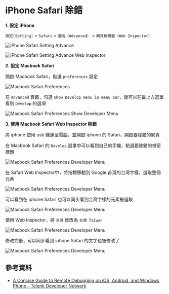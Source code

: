 # iPhone Safari 除錯

**1. 設定 iPhone**

`設定(Setting)` > `Safari` > `進階（Advanced）` > `網頁檢視器（Web Inspector）`

![iPhone Safari Setting Advance](./images/debug-iphone-safari-setting-advance.jpg)

![iPhone Safari Setting Advance Web Inspector](./images/debug-iphone-safari-setting-advance-web-inspector.jpg)

**2. 設定 Macbook Safari**

開啟 Macbook Safari，點選 `preferences` 設定

![Macbook Safari Preferences](./images/debug-macbook-safari-preferences.png)

在 `Advanced` 頁籤，勾選 `Show Develop menu in menu bar`，就可以在最上方選單看到 `Develop` 的選項

![Macbook Safari Preferences Show Developer Menu](./images/debug-macbook-safari-preferences-show-develop-menu.png)


**3. 使用 Macbook Safari Web Inspector 除錯**

將 iphone 使用 usb 線連至電腦，並開啟 iphone 的 Safari，開啟要除錯的網頁

在 Macbook Safari 的 `Develop` 選單中可以看到自己的手機，點選要除錯的視窗標題

![Macbook Safari Preferences Developer Menu](./images/debug-macbook-safari-develop-menu.png)

在 Safari Web Inspector中，將指標移動到 Google 首頁的台灣字樣，選取整個元素

![Macbook Safari Preferences Developer Menu](./images/debug-macbook-safari-develop-menu-web-inspector.png)

可以看到在 iphone Safari 也可以同步看到台灣字樣的元素被選取

![Macbook Safari Preferences Developer Menu](./images/debug-macbook-safari-develop-menu-web-inspector-iphone.jpg)

使用 Web Inspector，將 `台灣` 修改為 `台灣 Taiwan`

![Macbook Safari Preferences Developer Menu](./images/debug-macbook-safari-develop-menu-web-inspector-change-text.png)

修改完後，可以同步看到 iphone Safari 的文字也被修改了

![Macbook Safari Preferences Developer Menu](./images/debug-macbook-safari-develop-menu-web-inspector-change-text-iphone.jpg)



## 參考資料
* [A Concise Guide to Remote Debugging on iOS, Android, and Windows Phone - Telerik Developer Network](https://developer.telerik.com/featured/a-concise-guide-to-remote-debugging-on-ios-android-and-windows-phone/)
